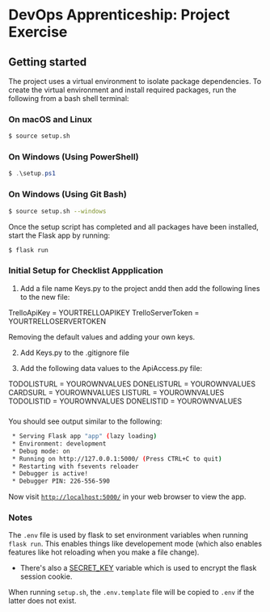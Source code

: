 # DevOps Apprenticeship: Project Exercise

## Getting started

The project uses a virtual environment to isolate package dependencies. To create the virtual environment and install required packages, run the following from a bash shell terminal:

### On macOS and Linux

```bash
$ source setup.sh
```

### On Windows (Using PowerShell)

```powershell
$ .\setup.ps1
```

### On Windows (Using Git Bash)

```bash
$ source setup.sh --windows
```

Once the setup script has completed and all packages have been installed, start the Flask app by running:

```bash
$ flask run
```

### Initial Setup for Checklist Appplication

1. Add a file name Keys.py to the project andd then add the following lines to the new file:

TrelloApiKey = YOURTRELLOAPIKEY
TrelloServerToken = YOURTRELLOSERVERTOKEN

Removing the default values and adding your own keys.

2. Add Keys.py to the .gitignore file

3. Add the following data values to the ApiAccess.py file:

TODOLISTURL = YOUROWNVALUES
DONELISTURL = YOUROWNVALUES
CARDSURL = YOUROWNVALUES
LISTURL = YOUROWNVALUES
TODOLISTID = YOUROWNVALUES
DONELISTID = YOUROWNVALUES

#####

You should see output similar to the following:

```bash
 * Serving Flask app "app" (lazy loading)
 * Environment: development
 * Debug mode: on
 * Running on http://127.0.0.1:5000/ (Press CTRL+C to quit)
 * Restarting with fsevents reloader
 * Debugger is active!
 * Debugger PIN: 226-556-590
```

Now visit [`http://localhost:5000/`](http://localhost:5000/) in your web browser to view the app.

### Notes

The `.env` file is used by flask to set environment variables when running `flask run`. This enables things like developement mode (which also enables features like hot reloading when you make a file change).

- There's also a [SECRET_KEY](https://flask.palletsprojects.com/en/1.1.x/config/#SECRET_KEY) variable which is used to encrypt the flask session cookie.

When running `setup.sh`, the `.env.template` file will be copied to `.env` if the latter does not exist.
